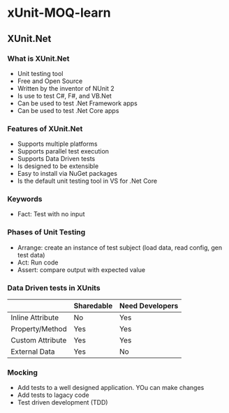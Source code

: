 # xUnit-MOQ-learn

## XUnit.Net
### What is XUnit.Net
- Unit testing tool
- Free and Open Source
- Written by the inventor of NUnit 2
- Is use to test C#, F#, and VB.Net
- Can be used to test .Net Framework apps
- Can be used to test .Net Core apps
### Features of XUnit.Net
- Supports multiple platforms
- Supports parallel test execution
- Supports Data Driven tests
- Is designed to be extensible
- Easy to install via NuGet packages
- Is the default unit testing tool in VS for .Net Core
### Keywords
- Fact: Test with no input
### Phases of Unit Testing
- Arrange: create an instance of test subject (load data, read config, gen test data)
- Act: Run code
- Assert: compare output with expected value
### Data Driven tests in XUnits
|					| Sharedable	| Need Developers  |
| -------			| ---			| --- |
| Inline Attribute	| No			| Yes |
| Property/Method	| Yes			| Yes |
| Custom Attribute	| Yes			| Yes |
| External Data		| Yes			| No  |

### Mocking
- Add tests to a well designed application. YOu can make changes
- Add tests to lagacy code
- Test driven development (TDD)